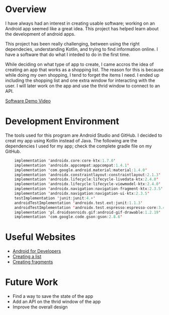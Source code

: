 # Overview

I have always had an interest in creating usable software; working on an Android app seemed like a great idea. This project has helped learn about the development of android apps.

This project has been really challenging, between using the right dependecies, understanding Kotlin, and trying to find information online. I have a software that do what I inteded to do in the first time. 

While deciding on what type of app to create, I came accros the idea of creating an app that works as a shopping list. The reason for this is because while doing my own shopping, I tend to forget the items I need. I ended up including the shopping list and one extra window for interacting with the user. I will later work on the app and use the thrid window to connect to an API.

[Software Demo Video](https://www.youtube.com/watch?v=j1qmoDDmJ4A)

# Development Environment

The tools used for this program are Android Studio and GitHub. I decided to creat my app using Kotlin instead of Java. The following are the dependencies I used for my app; check the complete gradle file on my GitHub.

``` kotlin
    implementation 'androidx.core:core-ktx:1.7.0'
    implementation 'androidx.appcompat:appcompat:1.4.1'
    implementation 'com.google.android.material:material:1.4.0'
    implementation 'androidx.constraintlayout:constraintlayout:2.1.3'
    implementation 'androidx.lifecycle:lifecycle-livedata-ktx:2.4.0'
    implementation 'androidx.lifecycle:lifecycle-viewmodel-ktx:2.4.0'
    implementation 'androidx.navigation:navigation-fragment-ktx:2.3.5'
    implementation 'androidx.navigation:navigation-ui-ktx:2.3.5'
    testImplementation 'junit:junit:4.+'
    androidTestImplementation 'androidx.test.ext:junit:1.1.3'
    androidTestImplementation 'androidx.test.espresso:espresso-core:3.4.0'
    implementation 'pl.droidsonroids.gif:android-gif-drawable:1.2.19'
    implementation 'com.google.code.gson:gson:2.8.6'
```

# Useful Websites


* [Android for Developers](https://developer.android.com/)
* [Creating a list](https://www.youtube.com/watch?v=BBWyXo-3JGQ)
* [Creating fragments](https://www.youtube.com/watch?v=ZxK7GomWRP8)

# Future Work


* Find a way to save the state of the app
* Add an API on the thrid window of the app
* Improve the overall design
